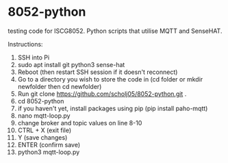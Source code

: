 # 8052-python
testing code for ISCG8052. Python scripts that utilise MQTT and SenseHAT.

Instructions:
1. SSH into Pi
2. sudo apt install git python3 sense-hat
3. Reboot (then restart SSH session if it doesn't reconnect)
4. Go to a directory you wish to store the code in (cd folder or mkdir newfolder then cd newfolder)
5. Run git clone https://github.com/scholj05/8052-python.git .
6. cd 8052-python
7. if you haven't yet, install packages using pip (pip install paho-mqtt)
8. nano mqtt-loop.py
9. change broker and topic values on line 8-10
10. CTRL + X (exit file)
11. Y (save changes)
12. ENTER (confirm save)
13. python3 mqtt-loop.py
